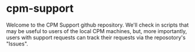 # cpm-support

Welcome to the CPM Support github repository. We'll check in scripts that may be useful to users of the local CPM machines, but, more importantly, users with support requests can track their requests via the reposotory's "Issues". 
